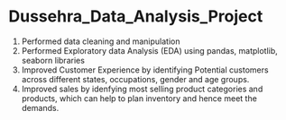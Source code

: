 # Dussehra_Data_Analysis_Project

1. Performed data cleaning and manipulation
2. Performed Exploratory data Analysis (EDA) using pandas, matplotlib, seaborn libraries
3. Improved Customer Experience by identifying Potential customers across different states, occupations, gender and age groups.
4. Improved sales by idenfying most selling product categories and products, which can help to plan inventory and hence meet the demands.
